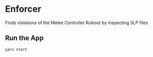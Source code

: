 # Enforcer
Finds violations of the Melee Controller Ruleset by inspecting SLP files

## Run the App

`yarn start`